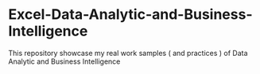 # Excel-Data-Analytic-and-Business-Intelligence
This repository showcase my real work samples ( and practices ) of Data Analytic and Business Intelligence
